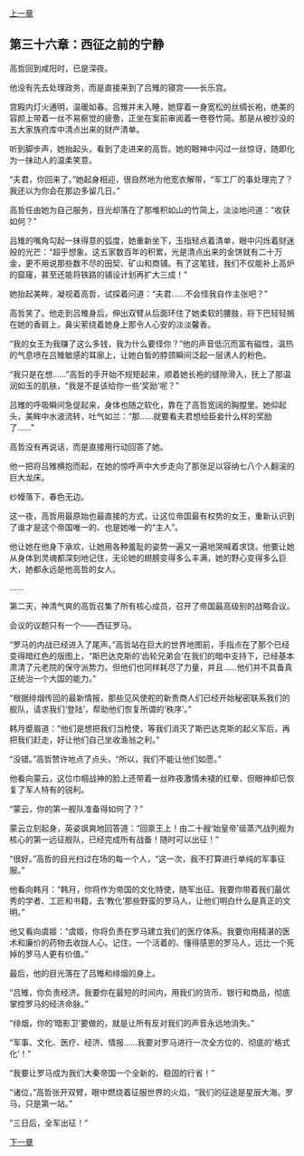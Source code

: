 [上一章](35-女王的野心.md)

## 第三十六章：西征之前的宁静

高哲回到咸阳时，已是深夜。

他没有先去处理政务，而是直接来到了吕雉的寝宫——长乐宫。

宫殿内灯火通明，温暖如春。吕雉并未入睡，她穿着一身宽松的丝绸长袍，绝美的容颜上带着一丝不易察觉的疲惫，正坐在案前审阅着一卷卷竹简。那是从被抄没的五大家族府库中清点出来的财产清单。

听到脚步声，她抬起头，看到了走进来的高哲。她的眼神中闪过一丝惊讶，随即化为一抹动人的温柔笑意。

“夫君，你回来了。”她起身相迎，很自然地为他宽衣解带，“军工厂的事处理完了？我还以为你会在那边多留几日。”

高哲任由她为自己服务，目光却落在了那堆积如山的竹简上，淡淡地问道：“收获如何？”

吕雉的嘴角勾起一抹得意的弧度，她重新坐下，玉指轻点着清单，眼中闪烁着财迷般的光芒：“超乎想象。这五家数百年的积累，光是清点出来的金饼就有二十万金，更不用说那些数不尽的田契、矿山和商铺。有了这笔钱，我们不仅能补上高炉的窟窿，甚至还能将铁路的铺设计划再扩大三成！”

她抬起美眸，凝视着高哲，试探着问道：“夫君……不会怪我自作主张吧？”

高哲笑了。他走到吕雉身后，伸出双臂从后面环住了她柔软的腰肢，将下巴轻轻搁在她的香肩上，鼻尖萦绕着她身上那令人心安的淡淡馨香。

“我的女王为我赚了这么多钱，我为什么要怪你？”他的声音低沉而富有磁性，温热的气息喷在吕雉敏感的耳廓上，让她白皙的脖颈瞬间泛起一层诱人的粉色。

“我只是在想……”高哲的手开始不规矩起来，顺着她长袍的缝隙滑入，抚上了那温润如玉的肌肤，“我是不是该给你一些‘奖励’呢？”

吕雉的呼吸瞬间急促起来，身体也随之软化，靠在了高哲宽阔的胸膛里。她仰起头，美眸中水波流转，吐气如兰：“那……就要看夫君想给臣妾什么样的奖励了……”

高哲没有再说话，而是直接用行动回答了她。

他一把将吕雉横抱而起，在她的惊呼声中大步走向了那张足以容纳七八个人翻滚的巨大龙床。

纱幔落下，春色无边。

这一夜，高哲用最原始也最直接的方式，让这位帝国最有权势的女王，重新认识到了谁才是这个帝国唯一的、也是她唯一的“主人”。

他让她在他身下承欢，让她用各种羞耻的姿势一遍又一遍地哭喊着求饶。他要让她从身体到灵魂都深刻地记住，无论她的翅膀变得多么丰满，她的野心变得多么巨大，她都永远是他高哲的女人。

……

第二天，神清气爽的高哲召集了所有核心成员，召开了帝国最高级别的战略会议。

会议的议题只有一个——西征罗马。

“罗马的内战已经进入了尾声。”高哲站在巨大的世界地图前，手指点在了那个已经变得暗红色的版图上，“斯巴达克斯的‘齿轮兄弟会’在我们的暗中支持下，已经基本肃清了元老院的保守派势力。但他们也同样耗尽了力量，并且……他们并不具备真正统治一个大国的能力。”

“根据绯烟传回的最新情报，那些见风使舵的新贵商人们已经开始秘密联系我们的舰队，请求我们‘登陆’，帮助他们恢复所谓的‘秩序’。”

韩月蹙眉道：“他们是想把我们当枪使，等我们消灭了斯巴达克斯的起义军后，再把我们赶走，好让他们自己坐收渔翁之利。”

“没错。”高哲赞许地点了点头，“所以，我们不能让他们如愿。”

他看向蒙云，这位巾帼战神的脸上还带着一丝昨夜激情未褪的红晕，但眼神却已恢复了军人特有的锐利。

“蒙云，你的第一舰队准备得如何了？”

蒙云立刻起身，英姿飒爽地回答道：“回禀王上！由二十艘‘始皇帝’级蒸汽战列舰为核心的第一远征舰队，已经完成所有战备！随时可以出征！”

“很好。”高哲的目光扫过在场的每一个人，“这一次，我不打算进行单纯的军事征服。”

他看向韩月：“韩月，你将作为帝国的文化特使，随军出征。我要你带着我们最优秀的学者、工匠和书籍，去‘教化’那些野蛮的罗马人，让他们明白什么是真正的文明。”

他又看向虞姬：“虞姬，你将负责在罗马建立我们的医疗体系。我要你用精湛的医术和廉价的药物去收拢人心。记住，一个活着的、懂得感恩的罗马人，远比一个死掉的罗马人更有价值。”

最后，他的目光落在了吕雉和绯烟的身上。

“吕雉，你负责经济。我要你在最短的时间内，用我们的货币、银行和商品，彻底掌控罗马的经济命脉。”

“绯烟，你的‘暗影卫’要做的，就是让所有反对我们的声音永远地消失。”

“军事、文化、医疗、经济、情报……我要对罗马进行一次全方位的、彻底的‘格式化’！”

“我要让罗马成为我们大秦帝国一个全新的、稳固的行省！”

“诸位，”高哲张开双臂，眼中燃烧着征服世界的火焰，“我们的征途是星辰大海。罗马，只是第一站。”

“三日后，全军出征！”

[下一章](37-龙起东方.md)
